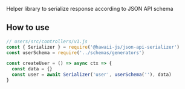 Helper library to serialize response according to JSON API schema

## How to use
```javascript
// users/src/controllers/v1.js
const { Serializer } = require('@hawaii-js/json-api-serializer')
const userSchema = require('../schemas/generators')

const createUser = () => async ctx => {
  const data = {}
  const user = await Serializer('user', userSchema(''), data)
}
```
